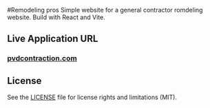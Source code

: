 #Remodeling pros
Simple website for a general contractor romdeling website.
Build with React and Vite.

## Live Application URL

### [pvdcontraction.com](https://www.pvdcontracting.com/)

## License

See the [LICENSE](LICENSE.md) file for license rights and limitations (MIT).
